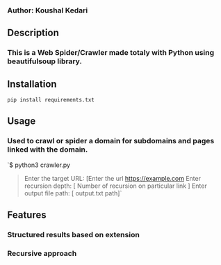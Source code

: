 ### Author: Koushal Kedari

## Description
### This is a Web Spider/Crawler made totaly with Python using beautifulsoup library.



## Installation
 `pip install requirements.txt`

## Usage
### Used to crawl or spider a domain for subdomains and pages linked with the domain.
`$ python3 crawler.py 
> Enter the target URL: [Enter the url https://example.com
> Enter recursion depth: [ Number of recursion on particular link ]
> Enter output file path: [ output.txt path]`


## Features
### Structured results based on extension 
### Recursive approach

